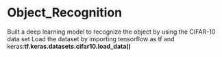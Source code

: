# Object_Recognition
 Built a  deep learning model to recognize  the object by using the CIFAR-10 data set
 Load the dataset by importing tensorflow as tf and keras:**tf.keras.datasets.cifar10.load_data()**
